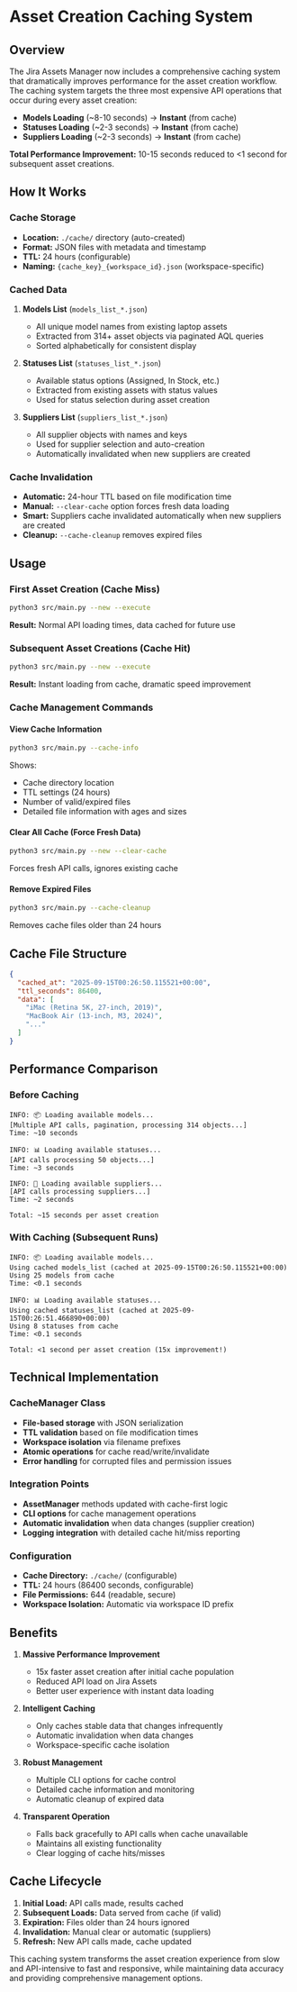 # Asset Creation Caching System

## Overview

The Jira Assets Manager now includes a comprehensive caching system that dramatically improves performance for the asset creation workflow. The caching system targets the three most expensive API operations that occur during every asset creation:

- **Models Loading** (~8-10 seconds) → **Instant** (from cache)
- **Statuses Loading** (~2-3 seconds) → **Instant** (from cache)  
- **Suppliers Loading** (~2-3 seconds) → **Instant** (from cache)

**Total Performance Improvement:** 10-15 seconds reduced to <1 second for subsequent asset creations.

## How It Works

### Cache Storage
- **Location:** `./cache/` directory (auto-created)
- **Format:** JSON files with metadata and timestamp
- **TTL:** 24 hours (configurable)
- **Naming:** `{cache_key}_{workspace_id}.json` (workspace-specific)

### Cached Data
1. **Models List** (`models_list_*.json`)
   - All unique model names from existing laptop assets
   - Extracted from 314+ asset objects via paginated AQL queries
   - Sorted alphabetically for consistent display

2. **Statuses List** (`statuses_list_*.json`)
   - Available status options (Assigned, In Stock, etc.)
   - Extracted from existing assets with status values
   - Used for status selection during asset creation

3. **Suppliers List** (`suppliers_list_*.json`)
   - All supplier objects with names and keys
   - Used for supplier selection and auto-creation
   - Automatically invalidated when new suppliers are created

### Cache Invalidation
- **Automatic:** 24-hour TTL based on file modification time
- **Manual:** `--clear-cache` option forces fresh data loading
- **Smart:** Suppliers cache invalidated automatically when new suppliers are created
- **Cleanup:** `--cache-cleanup` removes expired files

## Usage

### First Asset Creation (Cache Miss)
```bash
python3 src/main.py --new --execute
```
**Result:** Normal API loading times, data cached for future use

### Subsequent Asset Creations (Cache Hit)
```bash
python3 src/main.py --new --execute
```
**Result:** Instant loading from cache, dramatic speed improvement

### Cache Management Commands

#### View Cache Information
```bash
python3 src/main.py --cache-info
```
Shows:
- Cache directory location
- TTL settings (24 hours)
- Number of valid/expired files
- Detailed file information with ages and sizes

#### Clear All Cache (Force Fresh Data)
```bash
python3 src/main.py --new --clear-cache
```
Forces fresh API calls, ignores existing cache

#### Remove Expired Files
```bash
python3 src/main.py --cache-cleanup
```
Removes cache files older than 24 hours

## Cache File Structure

```json
{
  "cached_at": "2025-09-15T00:26:50.115521+00:00",
  "ttl_seconds": 86400,
  "data": [
    "iMac (Retina 5K, 27-inch, 2019)",
    "MacBook Air (13-inch, M3, 2024)",
    "..."
  ]
}
```

## Performance Comparison

### Before Caching
```
INFO: 📦 Loading available models...
[Multiple API calls, pagination, processing 314 objects...]
Time: ~10 seconds

INFO: 📊 Loading available statuses...  
[API calls processing 50 objects...]
Time: ~3 seconds

INFO: 🏢 Loading available suppliers...
[API calls processing suppliers...]
Time: ~2 seconds

Total: ~15 seconds per asset creation
```

### With Caching (Subsequent Runs)
```
INFO: 📦 Loading available models...
Using cached models_list (cached at 2025-09-15T00:26:50.115521+00:00)
Using 25 models from cache
Time: <0.1 seconds

INFO: 📊 Loading available statuses...
Using cached statuses_list (cached at 2025-09-15T00:26:51.466890+00:00) 
Using 8 statuses from cache
Time: <0.1 seconds

Total: <1 second per asset creation (15x improvement!)
```

## Technical Implementation

### CacheManager Class
- **File-based storage** with JSON serialization
- **TTL validation** based on file modification times  
- **Workspace isolation** via filename prefixes
- **Atomic operations** for cache read/write/invalidate
- **Error handling** for corrupted files and permission issues

### Integration Points
- **AssetManager** methods updated with cache-first logic
- **CLI options** for cache management operations
- **Automatic invalidation** when data changes (supplier creation)
- **Logging integration** with detailed cache hit/miss reporting

### Configuration
- **Cache Directory:** `./cache/` (configurable)
- **TTL:** 24 hours (86400 seconds, configurable)
- **File Permissions:** 644 (readable, secure)
- **Workspace Isolation:** Automatic via workspace ID prefix

## Benefits

1. **Massive Performance Improvement**
   - 15x faster asset creation after initial cache population
   - Reduced API load on Jira Assets
   - Better user experience with instant data loading

2. **Intelligent Caching**
   - Only caches stable data that changes infrequently
   - Automatic invalidation when data changes
   - Workspace-specific cache isolation

3. **Robust Management**
   - Multiple CLI options for cache control
   - Detailed cache information and monitoring
   - Automatic cleanup of expired data

4. **Transparent Operation**
   - Falls back gracefully to API calls when cache unavailable
   - Maintains all existing functionality
   - Clear logging of cache hits/misses

## Cache Lifecycle

1. **Initial Load:** API calls made, results cached
2. **Subsequent Loads:** Data served from cache (if valid)
3. **Expiration:** Files older than 24 hours ignored
4. **Invalidation:** Manual clear or automatic (suppliers)
5. **Refresh:** New API calls made, cache updated

This caching system transforms the asset creation experience from slow and API-intensive to fast and responsive, while maintaining data accuracy and providing comprehensive management options.